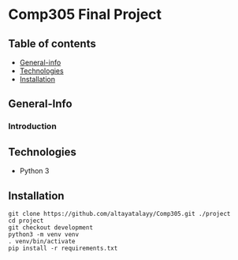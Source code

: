 # Comp305 Final Project


## Table of contents
* [General-info](#general-info)
* [Technologies](#technologies)
* [Installation](#Installation)

## General-Info
### Introduction

## Technologies
* Python 3

## Installation
``` console
git clone https://github.com/altayatalayy/Comp305.git ./project
cd project
git checkout development
python3 -m venv venv
. venv/bin/activate
pip install -r requirements.txt
```
